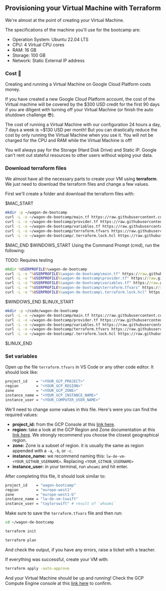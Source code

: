 ## Provisioning your Virtual Machine with Terraform

We're almost at the point of creating your Virtual Machine.

The specifications of the machine you'll use for the bootcamp are:
- Operation System: Ubuntu 22.04 LTS
- CPU: 4 Virtual CPU cores
- RAM: 16 GB
- Storage: 100 GB
- Network: Static External IP address

### Cost 💸

Creating and running a Virtual Machine on Google Cloud Platform costs money.

If you have created a new Google Cloud Platform account, the cost of the Virtual machine will be covered by the $300 USD credit for the first 90 days if you are diligent with turning off your Virtual Machine (or finish the auto shutdown challenge 😎).

The cost of running a Virtual Machine with our configuration 24 hours a day, 7 days a week is ~$130 USD per month! But you can drastically reduce the cost by only running the Virtual Machine when you use it. You will not be charged for the CPU and RAM while the Virtual Machine is off!

You will always pay for the Storage (Hard Disk Drive) and Static IP. Google can't rent out stateful resources to other users without wiping your data.

### Download terraform files

We almost have all the necessary parts to create your VM using **terraform**. We just need to download the terraform files and change a few values.

First we'll create a folder and download the terraform files with:

$MAC_START
```bash
mkdir -p ~/wagon-de-bootcamp
curl -L -o ~/wagon-de-bootcamp/main.tf https://raw.githubusercontent.com/lewagon/data-engineering-setup/lorcanrae/automated-setup/automation/infra/main.tf
curl -L -o ~/wagon-de-bootcamp/provider.tf https://raw.githubusercontent.com/lewagon/data-engineering-setup/lorcanrae/automated-setup/automation/infra/provider.tf
curl -L -o ~/wagon-de-bootcamp/variables.tf https://raw.githubusercontent.com/lewagon/data-engineering-setup/lorcanrae/automated-setup/automation/infra/variables.tf
curl -L -o ~/wagon-de-bootcamp/terraform.tfvars https://raw.githubusercontent.com/lewagon/data-engineering-setup/lorcanrae/automated-setup/automation/infra/terraform.tfvars
curl -L -o ~/wagon-de-bootcamp/.terraform.lock.hcl https://raw.githubusercontent.com/lewagon/data-engineering-setup/lorcanrae/automated-setup/automation/infra/.terraform.lock.hcl
```
$MAC_END
$WINDOWS_START
Using the Command Prompt (cmd), run the following:

TODO: Requires testing

```cmd
mkdir %USERPROFILE%\wagon-de-bootcamp
curl -L -o "%USERPROFILE%\wagon-de-bootcamp\main.tf" https://raw.githubusercontent.com/lewagon/data-engineering-setup/lorcanrae/automated-setup/automation/infra/main.tf
curl -L -o "%USERPROFILE%\wagon-de-bootcamp\provider.tf" https://raw.githubusercontent.com/lewagon/data-engineering-setup/lorcanrae/automated-setup/automation/infra/provider.tf
curl -L -o "%USERPROFILE%\wagon-de-bootcamp\variables.tf" https://raw.githubusercontent.com/lewagon/data-engineering-setup/lorcanrae/automated-setup/automation/infra/variables.tf
curl -L -o "%USERPROFILE%\wagon-de-bootcamp\terraform.tfvars" https://raw.githubusercontent.com/lewagon/data-engineering-setup/lorcanrae/automated-setup/automation/infra/terraform.tfvars
curl -L -o "%USERPROFILE%\wagon-de-bootcamp\.terraform.lock.hcl" https://raw.githubusercontent.com/lewagon/data-engineering-setup/lorcanrae/automated-setup/automation/infra/.terraform.lock.hcl
```
$WINDOWS_END
$LINUX_START
```bash
mkdir -p ~/code/wagon-de-bootcamp
curl -L -o ~/wagon-de-bootcamp/main.tf https://raw.githubusercontent.com/lewagon/data-engineering-setup/lorcanrae/automated-setup/automation/infra/main.tf
curl -L -o ~/wagon-de-bootcamp/provider.tf https://raw.githubusercontent.com/lewagon/data-engineering-setup/lorcanrae/automated-setup/automation/infra/provider.tf
curl -L -o ~/wagon-de-bootcamp/variables.tf https://raw.githubusercontent.com/lewagon/data-engineering-setup/lorcanrae/automated-setup/automation/infra/variables.tf
curl -L -o ~/wagon-de-bootcamp/terraform.tfvars https://raw.githubusercontent.com/lewagon/data-engineering-setup/lorcanrae/automated-setup/automation/infra/terraform.tfvars
curl -L -o ~/wagon-de-bootcamp/.terraform.lock.hcl https://raw.githubusercontent.com/lewagon/data-engineering-setup/lorcanrae/automated-setup/automation/infra/.terraform.lock.hcl
```
$LINUX_END


### Set variables

Open up the file `terraform.tfvars` in VS Code or any other code editor. It should look like:

```bash
project_id    = "<YOUR_GCP_PROJECT>"
region        = "<YOUR_GCP_REGION>"
zone          = "<YOUR_GCP_ZONE>"
instance_name = "<YOUR_GCP_INSTANCE_NAME>"
instance_user = "<YOUR_COMPUTER_USER_NAME>"
```

We'll need to change some values in this file. Here's were you can find the required values:
- **project_id:** from the GCP Console at this [link here](https://console.cloud.google.com).
- **region:** take a look at the GCP Region and Zone documentation at this [link here](https://cloud.google.com/compute/docs/regions-zones). We strongly recommend you choose the closest geographical region.
- **zone:** Zone is a subset of region. it is usually the same as region appended with a `-a`, `-b`, or `-c`.
- **instance_name:** we recommend naming this: `lw-de-vm-<YOUR_GITHUB_USERNAME>`. Replacing `<YOUR_GITHUB_USERNAME>`
- **instance_user:** in your terminal, run `whoami` and hit enter.

After completing this file, it should look similar to:

```bash
project_id    = "wagon-bootcamp"
region        = "europe-west1"
zone          = "europe-west1-b"
instance_name = "lw-de-vm-tswift"
instance_user = "taylorswift" # result of `whoami`
```

Make sure to save the `terraform.tfvars` file and then run:

```bash
cd ~/wagon-de-bootcamp

terraform init

terraform plan
```

And check the output, if you have any errors, raise a ticket with a teacher.

If everything was successful, create your VM with:

```bash
terraform apply -auto-approve
```

And your Virtual Machine should be up and running! Check the GCP Compute Engine console at this [link here](https://console.cloud.google.com/compute/instances) to confirm.
